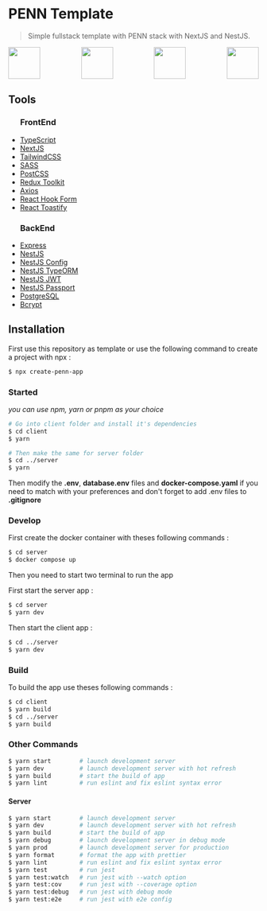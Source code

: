 # PENN Template

> Simple fullstack template with PENN stack with NextJS and NestJS.

<div align="center" style="width: 100%; display: flex; justify-content: space-between; align-items: center, gap: 1rem;">
  <img src="https://www.deleauvictor.fr/images/icons/Database/PostgreSQL.svg" width="64px" height="64px"/>
  <img src="https://www.deleauvictor.fr/images/icons/Frameworks%20Back/express.svg" width="64px" height="64px"/>
  <img src="https://www.deleauvictor.fr/images/icons/Frameworks%20Front/nextjs.svg" width="64px" height="64px"/>
  <img src="https://www.deleauvictor.fr/images/icons/Frameworks%20Back/nestjs.svg" width="64px" height="64px"/>
</div>

## Tools

<div style="width: 100%; dipslay: flex;">
  <ul style="width: 45%;">
  <h3>FrontEnd</h3>
    <li><a href='https://www.typescriptlang.org/'>TypeScript</a></li>
    <li><a href='https://nextjs.org/'>NextJS</a></li>
    <li><a href='https://tailwindcss.com/'>TailwindCSS</a></li>
    <li><a href='https://sass-lang.com/'>SASS</a></li>
    <li><a href='https://postcss.org/'>PostCSS</a></li>
    <li><a href='https://redux-toolkit.js.org/'>Redux Toolkit</a></li>
    <li><a href='https://axios-http.com/'>Axios</a></li>
    <li><a href='https://react-hook-form.com/'>React Hook Form</a></li>
    <li><a href='https://github.com/fkhadra/react-toastify'>React Toastify</a></li>
  </ul>
  <ul style="width: 45%;">
  <h3>BackEnd</h3>
    <li><a href='https://expressjs.com/'>Express</a></li>
    <li><a href='https://nestjs.com/'>NestJS</a></li>
    <li><a href='https://github.com/nestjs/config'>NestJS Config</a></li>
    <li><a href='https://github.com/nestjs/typeorm'>NestJS TypeORM</a></li>
    <li><a href='https://github.com/nestjs/jwt'>NestJS JWT</a></li>
    <li><a href='https://github.com/nestjs/passport'>NestJS Passport</a></li>
    <li><a href='https://www.postgresql.org/'>PostgreSQL</a></li>
    <li><a href='https://www.npmjs.com/package/bcrypt'>Bcrypt</a></li>
  </ul>
</div>

## Installation

First use this repository as template or use the following command to create a project with npx :

```bash
$ npx create-penn-app
```

### Started

_you can use npm, yarn or pnpm as your choice_

```bash
# Go into client folder and install it's dependencies
$ cd client
$ yarn

# Then make the same for server folder
$ cd ../server
$ yarn
```

Then modify the **.env**, **database.env** files and **docker-compose.yaml** if you need to match with your preferences and don't forget to add .env files to **.gitignore**

### Develop

First create the docker container with theses following commands :

```bash
$ cd server
$ docker compose up
```

Then you need to start two terminal to run the app

First start the server app :

```bash
$ cd server
$ yarn dev
```

Then start the client app :

```bash
$ cd ../server
$ yarn dev
```

### Build

To build the app use theses following commands :

```bash
$ cd client
$ yarn build
$ cd ../server
$ yarn build
```

### Other Commands

```bash
$ yarn start        # launch development server
$ yarn dev          # launch development server with hot refresh
$ yarn build        # start the build of app
$ yarn lint         # run eslint and fix eslint syntax error
```

#### Server

```bash
$ yarn start        # launch development server
$ yarn dev          # launch development server with hot refresh
$ yarn build        # start the build of app
$ yarn debug        # launch development server in debug mode
$ yarn prod         # launch development server for production
$ yarn format       # format the app with prettier
$ yarn lint         # run eslint and fix eslint syntax error
$ yarn test         # run jest
$ yarn test:watch   # run jest with --watch option
$ yarn test:cov     # run jest with --coverage option
$ yarn test:debug   # run jest with debug mode
$ yarn test:e2e     # run jest with e2e config
```
